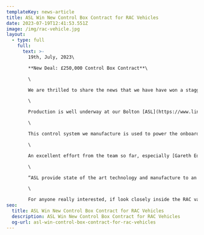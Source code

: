 ```yaml
---
templateKey: news-article
title: ASL Win New Control Box Contract for RAC Vehicles
date: 2023-07-19T12:41:53.551Z
image: /img/rac-vehicle.jpg
layout:
  - type: full
    full:
      text: >-
        1﻿9th, July, 2023\

        **New Deal: £250,000 Control Box Contract**\

        \

        W﻿e are thrilled to share the news that we have have won a staggering quarter of a million pound 12-month contract with RAC vehicles.\

        \

        Production is well underway at our Bolton [ASL](https://www.linkedin.com/company/asl-bolton/) factory and the guys are hard at work to fulfill the high-volume order of 800 control boxes & wiring harness assemblies.\

        \

        This control system we manufacture is used to power the onboard winch that assists in the deployment and vehicle loading, enabling a vehicle to be towed away within 10 minutes of arriving at the scene.\

        \

        An excellent effort from the team so far, especially [Gareth Edwards](https://www.linkedin.com/in/ACoAAB1xCsQB4aM-Utvd2j-UTEgPDcro75j94K0), [Phil Beales](https://www.linkedin.com/in/ACoAAAt9tJYBwFmjFf4RGy6qzGMvpDOzdWJcxBw) & [joao jorge](https://www.linkedin.com/in/ACoAABdKJlUBunUDdmvsP-CS9Ismce8r0y-zCXg), and great to hear some positive feedback from the customer:\

        \

        “ASL provide state of the art technology and manufacture to an unprecedented quality. They are a pleasure to deal with, always quick to communicate and competitively priced.”\

        \

        For anyone really interested, if look closely inside the RAC van top left, you will see our control box & wiring assembly.
seo:
  title: ASL Win New Control Box Contract for RAC Vehicles
  description: ASL Win New Control Box Contract for RAC Vehicles
  og-url: asl-win-control-box-contract-for-rac-vehicles
---
```

